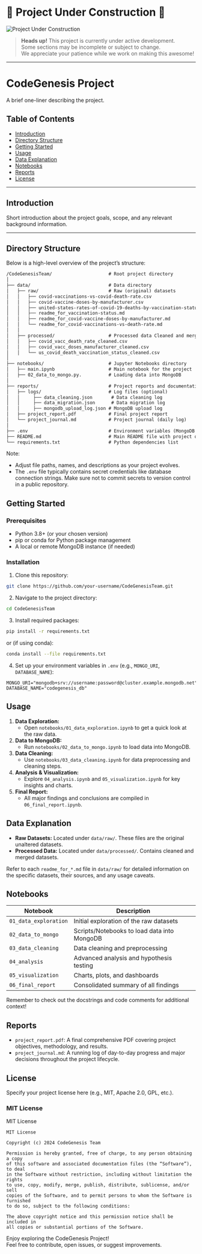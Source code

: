 

# 🚧 **Project Under Construction** 🚧

![Project Under Construction](https://i.giphy.com/media/v1.Y2lkPTc5MGI3NjExaW56eG5ubW1kbHMwamx0MzliczA1b3hnNm1sdHB5dmViY3hpOGhsbyZlcD12MV9pbnRlcm5hbF9naWZfYnlfaWQmY3Q9Zw/xZsLh7B3KMMyUptD9D/giphy.gif)

> **Heads up!** This project is currently under active development.  
> Some sections may be incomplete or subject to change.  
> We appreciate your patience while we work on making this awesome!

---

# CodeGenesis Project

A brief one-liner describing the project.

## Table of Contents

- [Introduction](#introduction)
- [Directory Structure](#directory-structure)
- [Getting Started](#getting-started)
- [Usage](#usage)
- [Data Explanation](#data-explanation)
- [Notebooks](#notebooks)
- [Reports](#reports)
- [License](#license)

---

## Introduction

Short introduction about the project goals, scope, and any relevant background information.

---

## Directory Structure

Below is a high-level overview of the project’s structure:

```markdown
/CodeGenesisTeam/                     # Root project directory
│
├── data/                             # Data directory
│   ├── raw/                          # Raw (original) datasets
│   │   ├── covid-vaccinations-vs-covid-death-rate.csv
│   │   ├── covid-vaccine-doses-by-manufacturer.csv
│   │   ├── united-states-rates-of-covid-19-deaths-by-vaccination-status.csv
│   │   ├── readme_for_vaccination-status.md
│   │   ├── readme_for_covid-vaccine-doses-by-manufacturer.md
│   │   └── readme_for_covid-vaccinations-vs-death-rate.md
│   │
│   ├── processed/                    # Processed data Cleaned and merged dataset
│   │   ├── covid_vacc_death_rate_cleaned.csv
│   │   ├── covid_vacc_doses_manufacturer_cleaned.csv
│   │   └── us_covid_death_vaccination_status_cleaned.csv
│
├── notebooks/                        # Jupyter Notebooks directory
│   ├── main.ipynb                    # Main notebook for the project
│   ├── 02_data_to_mongo.py.          # Loading data into MongoDB
│
├── reports/                          # Project reports and documentation
│   ├── logs/                         # Log files (optional)
│   │     ├── data_cleaning.json       # Data cleaning log
│   │     ├── data_migration.json      # Data migration log
│   │     ├── mongodb_upload_log.json # MongoDB upload log
│   ├── project_report.pdf            # Final project report
│   └── project_journal.md            # Project journal (daily log)
│
├── .env                              # Environment variables (MongoDB credentials)
├── README.md                         # Main README file with project overview
└── requirements.txt                  # Python dependencies list
```

Note:
- Adjust file paths, names, and descriptions as your project evolves.
- The `.env` file typically contains secret credentials like database connection strings. Make sure not to commit secrets to version control in a public repository.

## Getting Started

### Prerequisites
- Python 3.8+ (or your chosen version)
- pip or conda for Python package management
- A local or remote MongoDB instance (if needed)

### Installation
1. Clone this repository:
```sh
git clone https://github.com/your-username/CodeGenesisTeam.git
```

2. Navigate to the project directory:
```sh
cd CodeGenesisTeam
```

3. Install required packages:
```sh
pip install -r requirements.txt
```
or (if using conda):
```sh
conda install --file requirements.txt
```

4. Set up your environment variables in `.env` (e.g., `MONGO_URI`, `DATABASE_NAME`):
```dotenv
MONGO_URI="mongodb+srv://username:password@cluster.example.mongodb.net"
DATABASE_NAME="codegenesis_db"
```

## Usage
1. **Data Exploration:**
   - Open `notebooks/01_data_exploration.ipynb` to get a quick look at the raw data.
2. **Data to MongoDB:**
   - Run `notebooks/02_data_to_mongo.ipynb` to load data into MongoDB.
3. **Data Cleaning:**
   - Use `notebooks/03_data_cleaning.ipynb` for data preprocessing and cleaning steps.
4. **Analysis & Visualization:**
   - Explore `04_analysis.ipynb` and `05_visualization.ipynb` for key insights and charts.
5. **Final Report:**
   - All major findings and conclusions are compiled in `06_final_report.ipynb`.

## Data Explanation
- **Raw Datasets:** Located under `data/raw/`. These files are the original unaltered datasets.
- **Processed Data:** Located under `data/processed/`. Contains cleaned and merged datasets.

Refer to each `readme_for_*.md` file in `data/raw/` for detailed information on the specific datasets, their sources, and any usage caveats.

## Notebooks

| Notebook               | Description                                      |
|------------------------|--------------------------------------------------|
| `01_data_exploration`  | Initial exploration of the raw datasets          |
| `02_data_to_mongo`     | Scripts/Notebooks to load data into MongoDB      |
| `03_data_cleaning`     | Data cleaning and preprocessing                  |
| `04_analysis`          | Advanced analysis and hypothesis testing         |
| `05_visualization`     | Charts, plots, and dashboards                    |
| `06_final_report`      | Consolidated summary of all findings             |

Remember to check out the docstrings and code comments for additional context!

## Reports
- `project_report.pdf`: A final comprehensive PDF covering project objectives, methodology, and results.
- `project_journal.md`: A running log of day-to-day progress and major decisions throughout the project lifecycle.

## License

Specify your project license here (e.g., MIT, Apache 2.0, GPL, etc.).

### MIT License

MIT License

```
MIT License

Copyright (c) 2024 CodeGenesis Team

Permission is hereby granted, free of charge, to any person obtaining a copy
of this software and associated documentation files (the “Software”), to deal
in the Software without restriction, including without limitation the rights
to use, copy, modify, merge, publish, distribute, sublicense, and/or sell
copies of the Software, and to permit persons to whom the Software is furnished
to do so, subject to the following conditions:

The above copyright notice and this permission notice shall be included in
all copies or substantial portions of the Software.
```

Enjoy exploring the CodeGenesis Project!  
Feel free to contribute, open issues, or suggest improvements.
